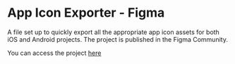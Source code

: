 # App Icon Exporter - Figma
A file set up to quickly export all the appropriate app icon assets for both iOS and Android projects. The project is published in the Figma Community.

You can access the project [here](https://www.figma.com/c/file/809500337539668109/App-Icon-Exporter-for-iOS-%26-Android)
